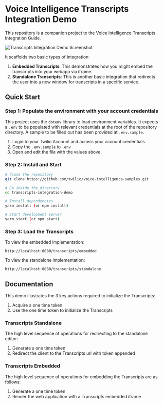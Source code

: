 # Voice Intelligence Transcripts Integration Demo

This repository is a companion project to the Voice Intelligence Transcripts Integration Guide.  

![Transcripts Integration Demo Screenshot](/public/img/screenshot.png)

It scaffolds two basic types of integration:
1. **Embedded Transcripts**: This demonstrates how you might embed the transcripts into your webapp via iframe.
2. **Standalone Transcripts**: This is another basic integration that redirects the user into a new window for transcripts in a specific service.

## Quick Start

### Step 1: Populate the environment with your account credentials
This project uses the `dotenv` library to load environment variables. It expects a `.env` to be populated with relevant credentials at the root of the repository directory. A sample to be filled out has been provided at `.env.sample`.

1. Login to your Twilio Account and access your account credentials.
2. Copy the `.env.sample` to `.env`
3. Open and edit the file with the values above.

### Step 2: Install and Start
```bash
# Clone the repository
git clone https://github.com/twilio/voice-intelligence-samples.git

# Go inside the directory
cd transcripts-integration-demo

# Install dependencies
yarn install (or npm install)

# Start development server
yarn start (or npm start)
```

### Step 3: Load the Transcripts

To view the embedded implementation:
```
http://localhost:8080/transcripts/embedded
```

To view the standalone implementation:
```
http://localhost:8080/transcripts/standalone

```

## Documentation

This demo illustrates the 3 key actions required to initialize the Transcripts:
1. Acquire a one time token
2. Use the one time token to initialize the Transcripts

### Transcripts Standalone

The high level sequence of operations for redirecting to the standalone editor:  
1. Generate a one time token
2. Redirect the client to the Transcripts url with token appended

### Transcripts Embedded

The high level sequence of operations for embedding the Transcripts are as follows:
1. Generate a one time token
2. Render the web application with a Transcripts embedded iframe
